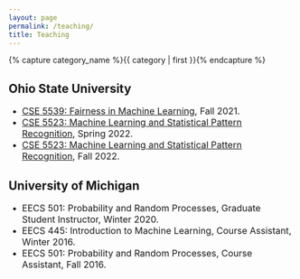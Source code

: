 ```yaml
---
layout: page
permalink: /teaching/
title: Teaching
---
```

<div>
    {% capture category_name %}{{ category | first }}{% endcapture %}
    <div id="#{{ category_name | slugize }}"></div>
    <p></p>
     <h2>Ohio State University</h2>
    <ul>
        <li><font size="3"> <a href = "https://sites.google.com/view/osu-cse5539-fml">CSE 5539: Fairness in Machine Learning</a>, Fall 2021.</font></li>
 <li><font size="3"> <a href = "https://sites.google.com/view/osu-cse5523-spring22/home">CSE 5523: Machine Learning and Statistical Pattern Recognition</a>, Spring 2022.</font></li>
 <li><font size="3"> <a href = "https://sites.google.com/view/osu-cse5523-spring22/home">CSE 5523: Machine Learning and Statistical Pattern Recognition</a>, Fall 2022.</font></li>
        </ul>
    <h2>University of Michigan</h2>
    <ul>
        <li><font size="3"> EECS 501: Probability and Random Processes, Graduate Student Instructor, Winter 2020.</font></li>
        <li><font size="3"> EECS 445: Introduction to Machine Learning, Course Assistant, Winter 2016.</font></li>
        <li><font size="3"> EECS 501: Probability and Random Processes, Course Assistant, Fall 2016.</font></li>
        </ul>
  </div>

